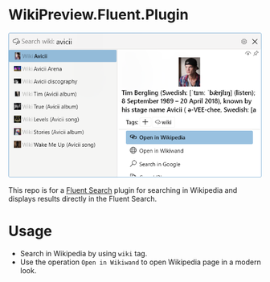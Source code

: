 # WikiPreview.Fluent.Plugin

![alt text](wikipreview_image.png "Preview Image")

This repo is for a [Fluent Search](https://fluentsearch.net) plugin for searching in Wikipedia and displays results directly in the Fluent Search.

# Usage

- Search in Wikipedia by using `wiki` tag.
- Use the operation `Open in Wikiwand` to open Wikipedia page in a modern look.

